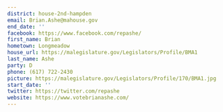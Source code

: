 ```yaml
---
district: house-2nd-hampden
email: Brian.Ashe@mahouse.gov
end_date: ''
facebook: https://www.facebook.com/repashe/
first_name: Brian
hometown: Longmeadow
house_url: https://malegislature.gov/Legislators/Profile/BMA1
last_name: Ashe
party: D
phone: (617) 722-2430
picture: https://malegislature.gov/Legislators/Profile/170/BMA1.jpg
start_date: ''
twitter: https://twitter.com/repashe
website: https://www.votebrianashe.com/
---
```

